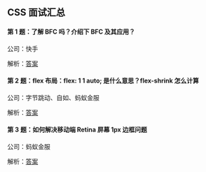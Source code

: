 ## CSS 面试汇总

#### 第 1 题：了解 BFC 吗？介绍下 BFC 及其应用？

公司：快手

解析：[答案](https://github.com/HbuJiaTian/daily-interview-question/issues/3)

#### 第 2 题：flex 布局：flex: 1 1 auto; 是什么意思？flex-shrink 怎么计算

公司：字节跳动、自如、蚂蚁金服

解析：[答案](https://github.com/HbuJiaTian/daily-interview-question/issues/4)

#### 第 3 题：如何解决移动端 Retina 屏幕 1px 边框问题

公司：蚂蚁金服

解析：[答案](https://github.com/HbuJiaTian/daily-interview-question/issues/5)
